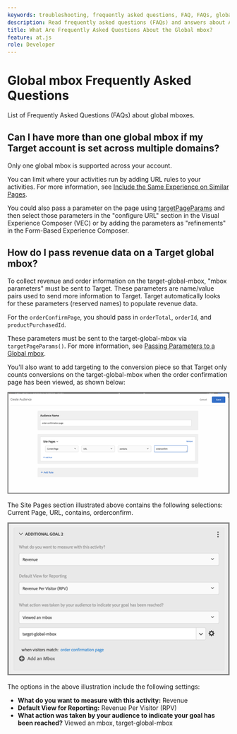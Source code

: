 ```yaml
---
keywords: troubleshooting, frequently asked questions, FAQ, FAQs, global, global mbox
description: Read frequently asked questions (FAQs) and answers about Adobe Target global mboxes.
title: What Are Frequently Asked Questions About the Global mbox?
feature: at.js
role: Developer
---
```

# Global mbox Frequently Asked Questions

List of Frequently Asked Questions (FAQs) about global mboxes.

## Can I have more than one global mbox if my Target account is set across multiple domains?

Only one global mbox is supported across your account.

You can limit where your activities run by adding URL rules to your activities. For more information, see [Include the Same Experience on Similar Pages](https://experienceleague.adobe.com/docs/target/using/experiences/vec/temtest.html).

You could also pass a parameter on the page using [targetPageParams](https://experienceleague.adobe.com/docs/target/using/implement-target/client-side/at-js-implementation/functions-overview/targetpageparams.html) and then select those parameters in the "configure URL" section in the Visual Experience Composer (VEC) or by adding the parameters as "refinements" in the Form-Based Experience Composer.

## How do I pass revenue data on a Target global mbox?

To collect revenue and order information on the target-global-mbox, "mbox parameters" must be sent to Target. These parameters are name/value pairs used to send more information to Target. Target automatically looks for these parameters (reserved names) to populate revenue data.

For the `orderConfirmPage`, you should pass in `orderTotal`, `orderId`, and `productPurchasedId`.

These parameters must be sent to the target-global-mbox via `targetPageParams()`. For more information, see [Passing Parameters to a Global mbox](/help/dev/implement/client-side/atjs/global-mbox/pass-parameters-to-global-mbox.md).

You'll also want to add targeting to the conversion piece so that Target only counts conversions on the target-global-mbox when the order confirmation page has been viewed, as shown below:

![alt image](assets/revenue1.png)

The Site Pages section illustrated above contains the following selections: Current Page, URL, contains, orderconfirm.

![alt image](assets/revenue2.png)

The options in the above illustration include the following settings:

* **What do you want to measure with this activity:** Revenue 
* **Default View for Reporting:** Revenue Per Visitor (RPV) 
* **What action was taken by your audience to indicate your goal has been reached?** Viewed an mbox, target-global-mbox
